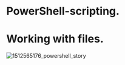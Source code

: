 # PowerShell-scripting.
# Working with files.


![1512565176_powershell_story](https://user-images.githubusercontent.com/89043287/135893583-dfdc590e-63ec-49eb-b0ef-26546621daf0.jpg)
